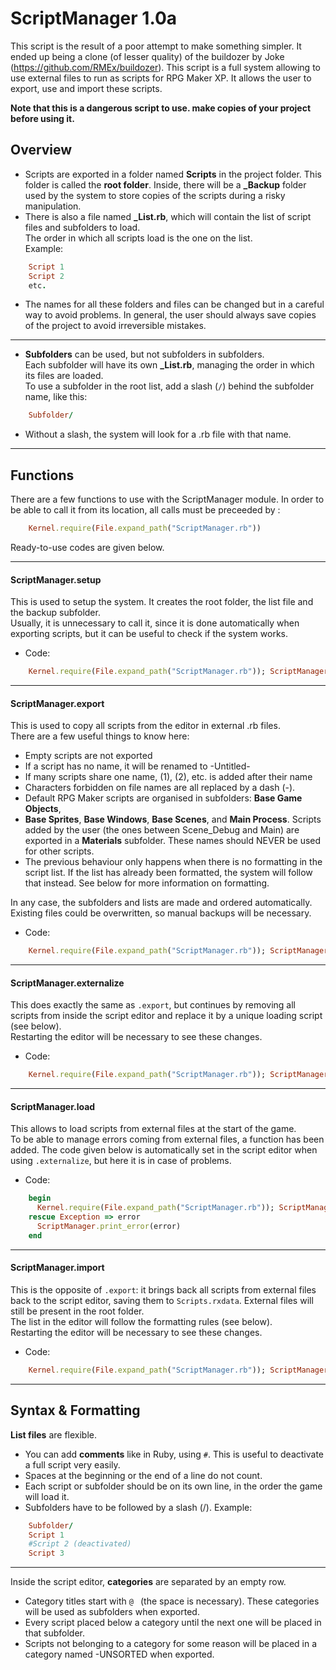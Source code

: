 
# ScriptManager 1.0a
This script is the result of a poor attempt to make something simpler. It ended up being a clone (of lesser quality) of the buildozer by Joke (https://github.com/RMEx/buildozer).
This script is a full system allowing to use external files to run as scripts for RPG Maker XP. It allows the user to
export, use and import these scripts.

**Note that this is a dangerous script to use. make copies of your project before using it.**

## Overview
* Scripts are exported in a folder named **Scripts** in the project folder. This folder is called the **root folder**. Inside, there will be a **_Backup** folder used by the system to store copies of the scripts during a risky manipulation.  
* There is also a file named **_List.rb**, which will contain the list of script files and subfolders to load.  
The order in which all scripts load is the one on the list.  
Example:
```ruby
    Script 1
    Script 2
    etc.
```
* The names for all these folders and files can be changed but in a careful way to avoid problems. In general, the user should always save copies of the project to avoid irreversible mistakes.
---
* **Subfolders** can be used, but not subfolders in subfolders.  
Each subfolder will have its own **_List.rb**, managing the order in which its files are loaded.  
To use a subfolder in the root list, add a slash (`/`) behind the subfolder name, like this:
```ruby
    Subfolder/
```
* Without a slash, the system will look for a .rb file with that name.
---
## Functions
There are a few functions to use with the ScriptManager module. In order to be able to call it from its location, all calls must be preceeded by :
```ruby
    Kernel.require(File.expand_path("ScriptManager.rb"))
```
Ready-to-use codes are given below.

---
####  ScriptManager.setup
This is used to setup the system. It creates the root folder, the list file and the backup subfolder.  
Usually, it is unnecessary to call it, since it is done automatically when exporting scripts, but it can be useful to check if the system works.  
* Code:
```ruby
    Kernel.require(File.expand_path("ScriptManager.rb")); ScriptManager.setup
```
---
####  ScriptManager.export
This is used to copy all scripts from the editor in external .rb files.  
There are a few useful things to know here:
* Empty scripts are not exported
* If a script has no name, it will be renamed to -Untitled-
* If many scripts share one name, (1), (2), etc. is added after their name
* Characters forbidden on file names are all replaced by a dash (-).
* Default RPG Maker scripts are organised in subfolders: **Base Game Objects**,
* **Base Sprites**, **Base Windows**, **Base Scenes**, and **Main Process**. Scripts added by the user (the ones between Scene_Debug and Main) are exported in a **Materials** subfolder. These names should NEVER be used for other scripts.
* The previous behaviour only happens when there is no formatting in the script list. If the list has already been formatted, the system will follow that instead. See below for more information on formatting.

In any case, the subfolders and lists are made and ordered automatically.
Existing files could be overwritten, so manual backups will be necessary.
* Code:
```ruby
    Kernel.require(File.expand_path("ScriptManager.rb")); ScriptManager.export
```
---
####  ScriptManager.externalize
This does exactly the same as `.export`, but continues by removing all scripts from inside the script editor and replace it by a unique loading script (see below).  
Restarting the editor will be necessary to see these changes.
* Code:
```ruby
    Kernel.require(File.expand_path("ScriptManager.rb")); ScriptManager.externalize
```
---
####  ScriptManager.load
This allows to load scripts from external files at the start of the game.  
To be able to manage errors coming from external files, a function has been added. The code given below is automatically set in the script editor when using `.externalize`, but here it is in case of problems.
* Code:
```ruby
    begin
      Kernel.require(File.expand_path("ScriptManager.rb")); ScriptManager.load
    rescue Exception => error
      ScriptManager.print_error(error)
    end
```
---
####  ScriptManager.import
This is the opposite of `.export`: it brings back all scripts from external files back to the script editor, saving them to `Scripts.rxdata`. External files will still be present in the root folder.  
The list in the editor will follow the formatting rules (see below).  
Restarting the editor will be necessary to see these changes.
* Code:
```ruby
    Kernel.require(File.expand_path("ScriptManager.rb")); ScriptManager.import
```
---
## Syntax & Formatting
**List files** are flexible.  
* You can add **comments** like in Ruby, using `#`. This is useful to deactivate a full script very easily.
* Spaces at the beginning or the end of a line do not count.
* Each script or subfolder should be on its own line, in the order the game will load it.
* Subfolders have to be followed by a slash (/). Example:
```ruby
    Subfolder/
    Script 1
    #Script 2 (deactivated)
    Script 3
```
---
Inside the script editor, **categories** are separated by an empty row.
* Category titles start with `@ ` (the space is necessary). These categories will be used as subfolders when exported.
* Every script placed below a category until the next one will be placed in that subfolder.
* Scripts not belonging to a category for some reason will be placed in a category named -UNSORTED when exported.
